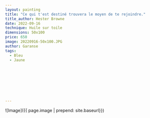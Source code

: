 ```yaml
---
layout: painting
title: "Ce qui t'est destiné trouvera le moyen de te rejoindre."                     
title_author: Hester Browne                                        
date: 2022-09-16
technique: Huile sur toile 
dimensions: 50x100
price: 650
image: 20220916-50x100.JPG
author: Garanse
tags:
  - Bleu
  - Jaune
  
  
  
  
  
  
  
  
---
```

![Image]({{ page.image | prepend: site.baseurl}})


